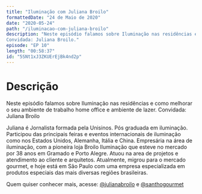 ```yaml
---
title: "Iluminação com Juliana Broilo"
formattedDate: "24 de Maio de 2020"
date: "2020-05-24"
path: "/iluminacao-com-juliana-broilo"
description: "Neste episódio falamos sobre Iluminação nas residências e como melhorar o seu ambiente de trabalho home office e ambiente de lazer.
Convidada: Juliana Broilo."
episode: "EP 10"
length: "00:58:37"
id: "5SNt1xJ3ZKUErEjBk4nd2p"
---
```


# Descrição

Neste episódio falamos sobre Iluminação nas residências e como melhorar o seu ambiente de trabalho home office e ambiente de lazer.
Convidada: Juliana Broilo

Juliana é Jornalista formada pela Unisinos.
Pós graduada em iluminação. Participou das principais feiras e eventos internacionais de iluminação como nos Estados Unidos, Alemanha, Itália e China.
Empresária na área de iluminação, com a pioneira loja Broilo Iluminação que esteve no mercado por 38 anos em Gramado e Porto Alegre. Atuou na area de projetos e atendimento ao cliente e arquitetos.
Atualmente, migrou para o mercado gourmet, e hoje está em São Paulo com uma empresa especializada em produtos especiais das mais diversas regiões brasileiras.

Quem quiser conhecer mais, acesse: [@julianabroilo](https://www.instagram.com/julianabroilo/) e [@santhogourmet](https://www.instagram.com/santhogourmet/)
